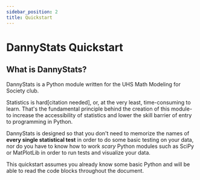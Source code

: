 ```yaml
---
sidebar_position: 2
title: Quickstart
---
```


# DannyStats Quickstart

## What is DannyStats?

DannyStats is a Python module written for the UHS Math Modeling for Society club.

Statistics is hard[citation needed], or, at the very least, time-consuming to learn. That's the fundamental principle behind the creation of this module- to increase the accessibility of statistics and lower the skill barrier of entry to programming in Python.

DannyStats is designed so that you don't need to memorize the names of **every single statistical test** in order to do some basic testing on your data, nor do you have to know how to work *scary* Python modules such as SciPy or MatPlotLib in order to run tests and visualize your data.

This quickstart assumes you already know some basic Python and will be able to read the code blocks throughout the document.

